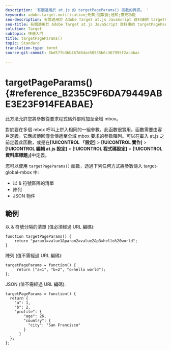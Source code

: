 ```yaml
---
description: '有關適用於 at.js 的 targetPageParams() 函數的資訊。 '
keywords: adobe.target.notification;元素;選取器;通知;擴充功能
seo-description: 有關適用於 Adobe Target at.js JavaScript 資料庫的 targetPageParams() 函數的資訊。
seo-title: 有關適用於 Adobe Target at.js JavaScript 資料庫的 targetPageParams() 函數的資訊。
solution: Target
subtopic: 快速入門
title: targetPageParams()
topic: Standard
translation-type: tm+mt
source-git-commit: 8bd57fb3bb467d8dae50535b6c367995f2acabac

---
```



# targetPageParams() {#reference_B235C9F6DA79449ABE3E23F914FEABAE}

此方法允許您將參數從要求程式碼外部附加至全域 mbox。

對於要在多個 mbox 呼叫上併入相同的一組參數，此函數很實用。函數需要由客戶定義。它應該傳回僅會傳遞至全域 mbox 要求的參數陣列。可以在載入 at.js 之前定義此函數，或是在&#x200B;**[!UICONTROL 「設定]** &gt; **[!UICONTROL 實作]** &gt; **[!UICONTROL 編輯 at.js 設定]** &gt; **[!UICONTROL 程式碼設定]** &gt; **[!UICONTROL 資料庫標題」]**&#x200B;中定義。

您可以使用 `targetPageParams()` 函數，透過下列任何方式將參數傳入 target-global-mbox 中:

* 以 &amp; 符號區隔的清單
* 陣列
* JSON 物件

## 範例

以 &amp; 符號分隔的清單 (值必須經過 URL 編碼):

```
function targetPageParams() { 
    return "param1=value1&param2=value2&p3=hello%20world"; 
}
```

陣列 (值不需經過 URL 編碼):

```
targetPageParams = function() { 
     return ["a=1", "b=2", "c=hello world"]; 
};
```

JSON (值不需經過 URL 編碼):

```
targetPageParams = function() { 
  return { 
    "a": 1, 
    "b": 2, 
    "profile": { 
        "age": 26, 
        "country": { 
          "city": "San Francisco" 
        } 
      } 
  }; 
};
```

